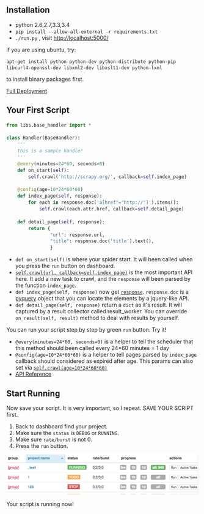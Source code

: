 Installation
------------

* python 2.6,2.7,3.3,3.4
* `pip install --allow-all-external -r requirements.txt`
* `./run.py` , visit [http://localhost:5000/](http://localhost:5000/)

if you are using ubuntu, try:
```
apt-get install python python-dev python-distribute python-pip libcurl4-openssl-dev libxml2-dev libxslt1-dev python-lxml
```
to install binary packages first.

[Full Deployment](Deployment)

Your First Script
-----------------

```python
from libs.base_handler import *

class Handler(BaseHandler):
    '''
    this is a sample handler
    '''
    @every(minutes=24*60, seconds=0)
    def on_start(self):
        self.crawl('http://scrapy.org/', callback=self.index_page)

    @config(age=10*24*60*60)
    def index_page(self, response):
        for each in response.doc('a[href^="http://"]').items():
            self.crawl(each.attr.href, callback=self.detail_page)

    def detail_page(self, response):
        return {
                "url": response.url,
                "title": response.doc('title').text(),
                }
```

* `def on_start(self)` is where your spider start. It will been called when you press the `run` button on dashboard.
* [`self.crawl(url, callback=self.index_page)`](self.crawl) is the most important API here. It add a new task to crawl, and the `response` will been parsed by the function `index_page`.
* `def index_page(self, response)` now get [`response`](Response). `response.doc` is a [pyquery](https://pythonhosted.org/pyquery/) object that you can locate the elements by a jquery-like API.
* `def detail_page(self, response)` return a `dict` as it's result. It will captured by a result collector called result_worker. You can override `on_result(self, result)` method to deal with results by yourself.

You can run your script step by step by green `run` button. Try it!

* `@every(minutes=24*60, seconds=0)` is a helper to tell the scheduler that this method should been called every 24*60 minutes = 1 day
* `@config(age=10*24*60*60)` is a helper to tell pages parsed by `index_page` callback should considered as expired after age. This params can also set via [`self.crawl(age=10*24*60*60)`](apis/self.crawl/#schedule)
* [API Reference](apis)

Start Running
-------------

Now save your script. It is very important, so I repeat. SAVE YOUR SCRIPT first.

1. Back to dashboard find your project.
2. Make sure the `status` is `DEBUG` or `RUNNING`.
3. Make sure `rate/burst` is not 0.
4. Press the `run` button.

![index demo](imgs/index_page.png)

Your script is running now!
